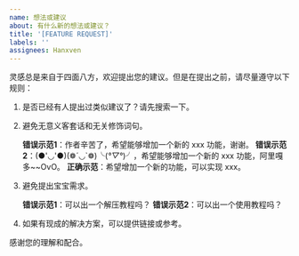 ```yaml
---
name: 想法或建议
about: 有什么新的想法或建议？
title: '[FEATURE REQUEST]'
labels: ''
assignees: Hanxven
---
```


灵感总是来自于四面八方，欢迎提出您的建议。但是在提出之前，请尽量遵守以下规则：

1. 是否已经有人提出过类似建议了？请先搜索一下。

2. 避免无意义客套话和无关修饰词句。

    **错误示范1**：作者辛苦了，希望能够增加一个新的 xxx 功能，谢谢。
    **错误示范2**：(●'◡'●)(❁´◡`❁)╰(*°▽°*)╯，希望能够增加一个新的 xxx 功能，阿里嘎多~~OvO。
    **正确示范**：希望增加一个新的功能，可以实现 xxx。

3. 避免提出宝宝需求。

    **错误示范1**：可以出一个解压教程吗？
    **错误示范2**：可以出一个使用教程吗？

4. 如果有现成的解决方案，可以提供链接或参考。

感谢您的理解和配合。